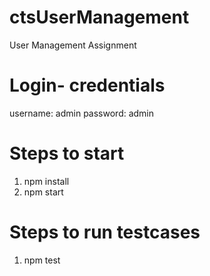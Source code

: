 # ctsUserManagement
User Management Assignment

# Login- credentials
username: admin
password: admin

# Steps to start
1. npm install
2. npm start

# Steps to run testcases
1. npm test

